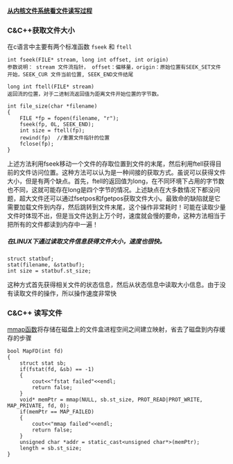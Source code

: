 #### [从内核文件系统看文件读写过程](http://www.cnblogs.com/huxiao-tee/p/4657851.html)


### C&C++获取文件大小

在c语言中主要有两个标准函数 `fseek` 和 `ftell`  

	int fseek(FILE* stream, long int offset, int origin)  
	参数说明： stream 文件流指针， offset：偏移量，origin：原始位置有SEEK_SET文件开始，SEEK_CUR 文件当前位置, SEEK_END文件结尾
	
	long int ftell(FILE* stream)
	返回流的位置，对于二进制流返回值为距离文件开始位置的字节数。

	int file_size(char *filename)
	{
		FILE *fp = fopen(filename, "r");
		fseek(fp, 0L, SEEK_END);
		int size = ftell(fp);
		rewind(fp)  //重置文件指针的位置
		fclose(fp);
	}
上述方法利用fseek移动一个文件的存取位置到文件的末尾，然后利用ftell获得目前的文件访问位置。这种方法可以认为是一种间接的获取方式。虽说可以获得文件大小，但是有两个缺点。首先，ftell的返回值为long，在不同环境下占用的字节数也不同，这就可能存在long是四个字节的情况。上述缺点在大多数情况下都没问题，超大文件还可以通过fsetpos和fgetpos获取文件大小。最致命的缺陷就是它需要加载文件到内存，然后跳转到文件末尾，这个操作非常耗时！可能在读取少量文件时体现不出，但是当文件达到上万个时，速度就会慢的要命，这种方法相当于把所有的文件都读到内存中一遍！

##### 在LINUX下通过读取文件信息获得文件大小，速度也很快。

	struct statbuf;
	stat(filename, &statbuf);
	int size = statbuf.st_size;

这种方式首先获得相关文件的状态信息，然后从状态信息中读取大小信息。由于没有读取文件的操作，所以操作速度非常快

### C&C++ 读写文件

[mmap函数](https://www.zhihu.com/question/48161206)将存储在磁盘上的文件盒进程空间之间建立映射，省去了磁盘到内存缓存的步骤

	bool MapFD(int fd)
	{
	    struct stat sb;
	    if(fstat(fd, &sb) == -1)
	    {
	        cout<<"fstat failed"<<endl;
	        return false;
	    }
	    void* memPtr = mmap(NULL, sb.st_size, PROT_READ|PROT_WRITE, MAP_PRIVATE, fd, 0);
	    if(memPtr == MAP_FAILED)
	    {
	        cout<<"mmap failed"<<endl;
	        return false;
	    }
	    unsigned char *addr = static_cast<unsigned char*>(memPtr);
	    length = sb.st_size;    
	}
